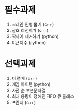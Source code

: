 # 필수과제

1. 크레인 인형 뽑기 (c++)
2. 괄호 회전하기 (c++)
3. 짝지어 제거하기 (python)
4. 야근지수 (python)

# 선택과제

1. 더 맵게 (c++)
2. 게임 아이템 (python)
3. 사전 순 부분문자열
4. 최대 용량이 정해진 FIFO 큐 클래스
5. 프린터 (c++)

